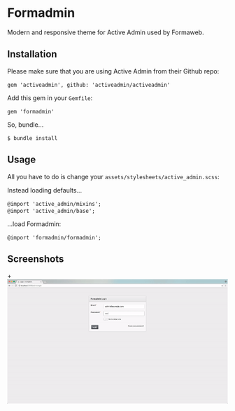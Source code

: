 # Formadmin

Modern and responsive theme for Active Admin used by Formaweb.

## Installation

Please make sure that you are using Active Admin from their Github repo:

```
gem 'activeadmin', github: 'activeadmin/activeadmin'
```

Add this gem in your `Gemfile`:

```
gem 'formadmin'
```

So, bundle...

```
$ bundle install
```

## Usage

All you have to do is change your `assets/stylesheets/active_admin.scss`:

Instead loading defaults...

```
@import 'active_admin/mixins';
@import 'active_admin/base';
```

...load Formadmin:

```
@import 'formadmin/formadmin';
```

## Screenshots

+![Formadmin](formadmin.gif)
